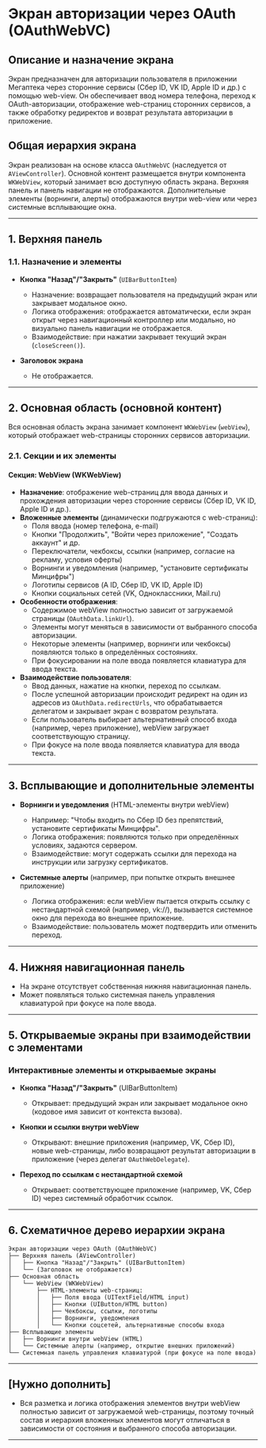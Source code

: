 # Экран авторизации через OAuth (OAuthWebVC)

## Описание и назначение экрана

Экран предназначен для авторизации пользователя в приложении Мегаптека через сторонние сервисы (Сбер ID, VK ID, Apple ID и др.) с помощью web-view. Он обеспечивает ввод номера телефона, переход к OAuth-авторизации, отображение web-страниц сторонних сервисов, а также обработку редиректов и возврат результата авторизации в приложение.

## Общая иерархия экрана

Экран реализован на основе класса `OAuthWebVC` (наследуется от `AViewController`). Основной контент размещается внутри компонента `WKWebView`, который занимает всю доступную область экрана. Верхняя панель и панель навигации не отображаются. Дополнительные элементы (ворнинги, алерты) отображаются внутри web-view или через системные всплывающие окна.

---

## 1. Верхняя панель

### 1.1. Назначение и элементы

- **Кнопка "Назад"/"Закрыть"** (`UIBarButtonItem`)
  - Назначение: возвращает пользователя на предыдущий экран или закрывает модальное окно.
  - Логика отображения: отображается автоматически, если экран открыт через навигационный контроллер или модально, но визуально панель навигации не отображается.
  - Взаимодействие: при нажатии закрывает текущий экран (`closeScreen()`).

- **Заголовок экрана**
  - Не отображается.

---

## 2. Основная область (основной контент)

Вся основная область экрана занимает компонент `WKWebView` (`webView`), который отображает web-страницы сторонних сервисов авторизации.

### 2.1. Секции и их элементы

#### Секция: WebView (WKWebView)

- **Назначение**: отображение web-страниц для ввода данных и прохождения авторизации через сторонние сервисы (Сбер ID, VK ID, Apple ID и др.).
- **Вложенные элементы** (динамически подгружаются с web-страниц):
  - Поля ввода (номер телефона, e-mail)
  - Кнопки "Продолжить", "Войти через приложение", "Создать аккаунт" и др.
  - Переключатели, чекбоксы, ссылки (например, согласие на рекламу, условия оферты)
  - Ворнинги и уведомления (например, "установите сертификаты Минцифры")
  - Логотипы сервисов (A ID, Сбер ID, VK ID, Apple ID)
  - Кнопки социальных сетей (VK, Одноклассники, Mail.ru)
- **Особенности отображения**:
  - Содержимое webView полностью зависит от загружаемой страницы (`OAuthData.linkUrl`).
  - Элементы могут меняться в зависимости от выбранного способа авторизации.
  - Некоторые элементы (например, ворнинги или чекбоксы) появляются только в определённых состояниях.
  - При фокусировании на поле ввода появляется клавиатура для ввода текста.
- **Взаимодействие пользователя**:
  - Ввод данных, нажатие на кнопки, переход по ссылкам.
  - После успешной авторизации происходит редирект на один из адресов из `OAuthData.redirectUrls`, что обрабатывается делегатом и закрывает экран с возвратом результата.
  - Если пользователь выбирает альтернативный способ входа (например, через приложение), webView загружает соответствующую страницу.
  - При фокусе на поле ввода появляется клавиатура для ввода текста.

---

## 3. Всплывающие и дополнительные элементы

- **Ворнинги и уведомления** (HTML-элементы внутри webView)
  - Например: "Чтобы входить по Сбер ID без препятствий, установите сертификаты Минцифры".
  - Логика отображения: появляются только при определённых условиях, задаются сервером.
  - Взаимодействие: могут содержать ссылки для перехода на инструкции или загрузку сертификатов.

- **Системные алерты** (например, при попытке открыть внешнее приложение)
  - Логика отображения: если webView пытается открыть ссылку с нестандартной схемой (например, vk://), вызывается системное окно для перехода во внешнее приложение.
  - Взаимодействие: пользователь может подтвердить или отменить переход.

---

## 4. Нижняя навигационная панель

- На экране отсутствует собственная нижняя навигационная панель.
- Может появляться только системная панель управления клавиатурой при фокусе на поле ввода.

---

## 5. Открываемые экраны при взаимодействии с элементами

### Интерактивные элементы и открываемые экраны

- **Кнопка "Назад"/"Закрыть"** (UIBarButtonItem)
  - Открывает: предыдущий экран или закрывает модальное окно (кодовое имя зависит от контекста вызова).

- **Кнопки и ссылки внутри webView**
  - Открывают: внешние приложения (например, VK, Сбер ID), новые web-страницы, либо возвращают результат авторизации в приложение (через делегат `OAuthWebDelegate`).

- **Переход по ссылкам с нестандартной схемой**
  - Открывает: соответствующее приложение (например, VK, Сбер ID) через системный обработчик ссылок.

---

## 6. Схематичное дерево иерархии экрана

```
Экран авторизации через OAuth (OAuthWebVC)
├── Верхняя панель (AViewController)
│   ├── Кнопка "Назад"/"Закрыть" (UIBarButtonItem)
│   └── (Заголовок не отображается)
├── Основная область
│   └── WebView (WKWebView)
│       ├── HTML-элементы web-страниц:
│       │   ├── Поля ввода (UITextField/HTML input)
│       │   ├── Кнопки (UIButton/HTML button)
│       │   ├── Чекбоксы, ссылки, логотипы
│       │   ├── Ворнинги, уведомления
│       │   └── Кнопки соцсетей, альтернативные способы входа
├── Всплывающие элементы
│   ├── Ворнинги внутри webView (HTML)
│   └── Системные алерты (например, открытие внешних приложений)
└── Системная панель управления клавиатурой (при фокусе на поле ввода)
```

---

## [Нужно дополнить]

- Вся разметка и логика отображения элементов внутри webView полностью зависит от загружаемой web-страницы, поэтому точный состав и иерархия вложенных элементов могут отличаться в зависимости от состояния и выбранного способа авторизации.

--- 